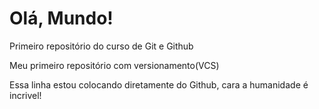 # Olá, Mundo!
 Primeiro repositório do curso de Git e Github
 
 Meu primeiro repositório com versionamento(VCS)

 Essa linha estou colocando diretamente do Github, cara a humanidade é incrivel!
